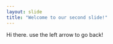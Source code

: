```yaml
---
layout: slide
title: "Welcome to our second slide!"
---
```

Hi there.
use the left arrow to go back!

